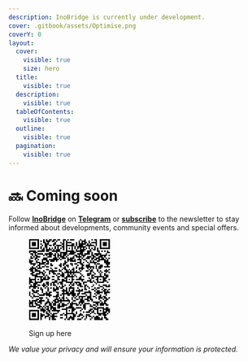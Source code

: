 ```yaml
---
description: InoBridge is currently under development.
cover: .gitbook/assets/Optimise.png
coverY: 0
layout:
  cover:
    visible: true
    size: hero
  title:
    visible: true
  description:
    visible: true
  tableOfContents:
    visible: true
  outline:
    visible: true
  pagination:
    visible: true
---
```


# 🔜 Coming soon

Follow [**InoBridge**](https://inobridge.org/) on [**Telegram**](https://t.me/inobridge\_org) or [**subscribe**](https://aecb16de.sibforms.com/serve/MUIFAK\_xOaHjcxXW1MI5zverDaroc75iHhTWhh-ZX-GlsQGZEQMp2xJBhXLW3vWDR1j8-6-drR5oZWkMQz9glz-fx3zMdHMbbtw5KvLwh3PSsD-jcG8fBYSGwE8cNWp0Fps8IlW1XSDfWjdIPd97GKzjsgjguWR3iPhR157E1Tgebo9s6\_mZZYYiz95YOPcTcb4ByLgRvwJSkJ1J) to the newsletter to stay informed about developments, community events and special offers.

<div align="left">

<figure><img src=".gitbook/assets/InoBridge _ Opt-in form QR code.png" alt="" width="160"><figcaption><p>Sign up here</p></figcaption></figure>

</div>

_We value your privacy and will ensure your information is protected._
